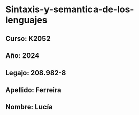 # Sintaxis-y-semantica-de-los-lenguajes
 ## Curso: K2052
 ## Año: 2024
 ## Legajo: 208.982-8
 ## Apellido: Ferreira
 ## Nombre: Lucía
    
